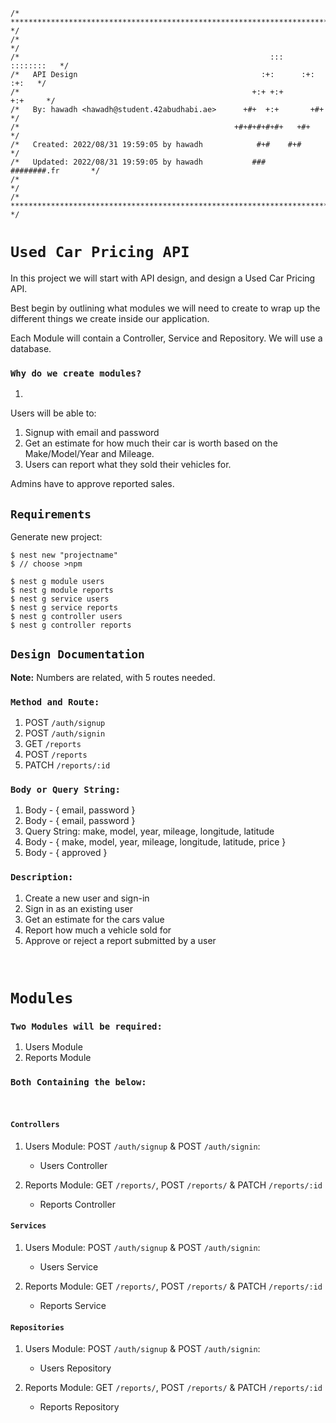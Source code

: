 ```
/* ************************************************************************** */
/*                                                                            */
/*                                                        :::      ::::::::   */
/*   API Design                                         :+:      :+:    :+:   */
/*                                                    +:+ +:+         +:+     */
/*   By: hawadh <hawadh@student.42abudhabi.ae>      +#+  +:+       +#+        */
/*                                                +#+#+#+#+#+   +#+           */
/*   Created: 2022/08/31 19:59:05 by hawadh            #+#    #+#             */
/*   Updated: 2022/08/31 19:59:05 by hawadh           ###   ########.fr       */
/*                                                                            */
/* ************************************************************************** */
```

#  **`Used Car Pricing API`**

In this project we will start with API design, and design a Used Car Pricing API.

Best begin by outlining what modules we will need to create to wrap up the different things we create inside our application.

Each Module will contain a Controller, Service and Repository. We will use a database.

### `Why do we create modules?`
1.  

Users will be able to:
1. Signup with email and password
2. Get an estimate for how much their car is worth based on the Make/Model/Year and Mileage.
3. Users can report what they sold their vehicles for.

Admins have to approve reported sales.

##  `Requirements`

Generate new project:
```
$ nest new "projectname"
$ // choose >npm

$ nest g module users
$ nest g module reports
$ nest g service users
$ nest g service reports
$ nest g controller users
$ nest g controller reports
```

## `Design Documentation`

**Note:** Numbers are related, with 5 routes needed.

### **`Method and Route:`**

1.  POST `/auth/signup`
2.  POST `/auth/signin`
3.  GET  `/reports`
4.  POST `/reports`
5.  PATCH `/reports/:id`

### **`Body or Query String:`**

1.  Body - { email, password }
2.  Body - { email, password }
3.  Query String: make, model, year, mileage, longitude, latitude
4.  Body - { make, model, year, mileage, longitude, latitude, price }
5.  Body - { approved }

### **`Description:`**

1.  Create a new user and sign-in
2.  Sign in as an existing user
3.  Get an estimate for the cars value
4.  Report how much a vehicle sold for
5.  Approve or reject a report submitted by a user
<br>

# `Modules`

### `Two Modules will be required:`

1.  Users Module
2.  Reports Module

### `Both Containing the below:`
<br>

#### `Controllers`

1.  Users Module: POST `/auth/signup` & POST `/auth/signin`:
    - Users Controller

2.  Reports Module: GET `/reports/`, POST `/reports/` & PATCH `/reports/:id`
    - Reports Controller
  
#### `Services`

1.  Users Module: POST `/auth/signup` & POST `/auth/signin`:
    - Users Service

2.  Reports Module: GET `/reports/`, POST `/reports/` & PATCH `/reports/:id`
    - Reports Service

#### `Repositories`

1.  Users Module: POST `/auth/signup` & POST `/auth/signin`:
    - Users Repository

2.  Reports Module: GET `/reports/`, POST `/reports/` & PATCH `/reports/:id`
    - Reports Repository



